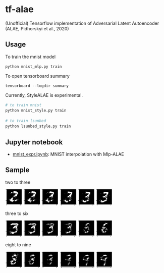 # tf-alae

(Unofficial) Tensorflow implementation of Adversarial Latent Autoencoder (ALAE, Pidhorskyi et al., 2020)

## Usage

To train the mnist model
```
python mnist_mlp.py train
```

To open tensorboard summary
```
tensorboard --logdir summary
```

Currently, StyleALAE is experimental.

```bash
# to train mnist
python mnist_style.py train

# to train lsunbed
python lsunbed_style.py train
```

## Jupyter notebook

- [mnist_expr.ipynb](./experiments/mnist_expr.ipynb): MNIST interpolation with Mlp-ALAE

## Sample

two to three

![two to three](./rsrc/two2three.png)

three to six

![three to six](./rsrc/three2six.png)

eight to nine

![eight to nine](./rsrc/eight2nine.png)
